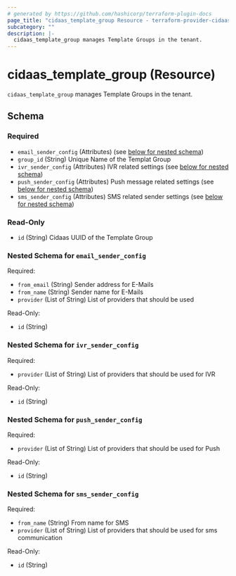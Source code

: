 ```yaml
---
# generated by https://github.com/hashicorp/terraform-plugin-docs
page_title: "cidaas_template_group Resource - terraform-provider-cidaas"
subcategory: ""
description: |-
  cidaas_template_group manages Template Groups in the tenant.
---
```


# cidaas_template_group (Resource)

`cidaas_template_group` manages Template Groups in the tenant.



<!-- schema generated by tfplugindocs -->
## Schema

### Required

- `email_sender_config` (Attributes) (see [below for nested schema](#nestedatt--email_sender_config))
- `group_id` (String) Unique Name of the Templat Group
- `ivr_sender_config` (Attributes) IVR related settings (see [below for nested schema](#nestedatt--ivr_sender_config))
- `push_sender_config` (Attributes) Push message related settings (see [below for nested schema](#nestedatt--push_sender_config))
- `sms_sender_config` (Attributes) SMS related sender settings (see [below for nested schema](#nestedatt--sms_sender_config))

### Read-Only

- `id` (String) Cidaas UUID of the Template Group

<a id="nestedatt--email_sender_config"></a>
### Nested Schema for `email_sender_config`

Required:

- `from_email` (String) Sender address for E-Mails
- `from_name` (String) Sender name for E-Mails
- `provider` (List of String) List of providers that should be used

Read-Only:

- `id` (String)


<a id="nestedatt--ivr_sender_config"></a>
### Nested Schema for `ivr_sender_config`

Required:

- `provider` (List of String) List of providers that should be used for IVR

Read-Only:

- `id` (String)


<a id="nestedatt--push_sender_config"></a>
### Nested Schema for `push_sender_config`

Required:

- `provider` (List of String) List of providers that should be used for Push

Read-Only:

- `id` (String)


<a id="nestedatt--sms_sender_config"></a>
### Nested Schema for `sms_sender_config`

Required:

- `from_name` (String) From name for SMS
- `provider` (List of String) List of providers that should be used for sms communication

Read-Only:

- `id` (String)


